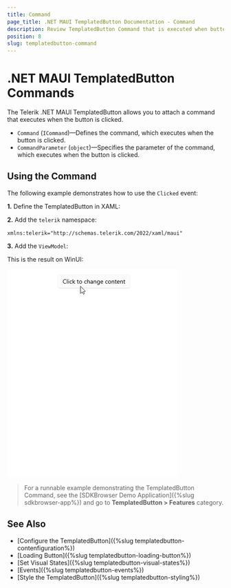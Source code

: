 ```yaml
---
title: Command
page_title: .NET MAUI TemplatedButton Documentation - Command
description: Review TemplatedButton Command that is executed when button is clicked. 
position: 8
slug: templatedbutton-command
---
```


# .NET MAUI TemplatedButton Commands

The Telerik .NET MAUI TemplatedButton allows you to attach a command that executes when the button is clicked.

* `Command` (`ICommand`)&mdash;Defines the command, which executes when the button is clicked.
* `CommandParameter` (`object`)&mdash;Specifies the parameter of the command, which executes when the button is clicked.

## Using the Command

The following example demonstrates how to use the `Clicked` event:

**1.** Define the TemplatedButton in XAML:

<snippet id='templatedbutton-command-xaml' />

**2.** Add the `telerik` namespace:

```XAML
xmlns:telerik="http://schemas.telerik.com/2022/xaml/maui"
```

**3.** Add the `ViewModel`:

<snippet id='templatedbutton-command-viewmodel' />

This is the result on WinUI:

![.NET MAUI TemplatedButton Command](images/templatedbutton-command.gif "TemplatedButton for .NET MAUI")

> For a runnable example demonstrating the TemplatedButton Command, see the [SDKBrowser Demo Application]({%slug sdkbrowser-app%}) and go to **TemplatedButton > Features** category.

## See Also

- [Configure the TemplatedButton]({%slug templatedbutton-contenfiguration%})
- [Loading Button]({%slug templatedbutton-loading-button%})
- [Set Visual States]({%slug templatedbutton-visual-states%})
- [Events]({%slug templatedbutton-events%})
- [Style the TemplatedButton]({%slug templatedbutton-styling%})